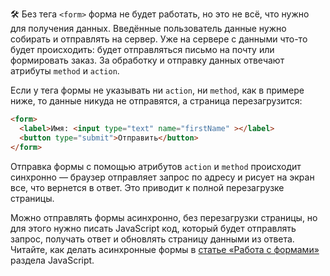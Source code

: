 🛠 Без тега `<form>` форма не будет работать, но это не всё, что нужно для получения данных. Введённые пользователь данные нужно собирать и отправлять на сервер. Уже на сервере с данными что-то будет происходить: будет отправляться письмо на почту или формировать заказ. За обработку и отправку данных отвечают атрибуты `method` и `action`.

Если у тега формы не указывать ни `action`, ни `method`, как в примере ниже, то данные никуда не отправятся, а страница перезагрузится:

```html
<form>
  <label>Имя: <input type="text" name="firstName" ></label>
  <button type="submit">Отправить</button>
</form>
```

Отправка формы с помощью атрибутов `action` и `method` происходит синхронно — браузер отправляет запрос по адресу и рисует на экран все, что вернется в ответ. Это приводит к полной перезагрузке страницы.

Можно отправлять формы асинхронно, без перезагрузки страницы, но для этого нужно писать JavaScript код, который будет отправлять запрос, получать ответ и обновлять страницу данными из ответа. Читайте, как делать асинхронные формы в [статье «Работа с формами»](/js/deal-with-forms/) раздела JavaScript.

